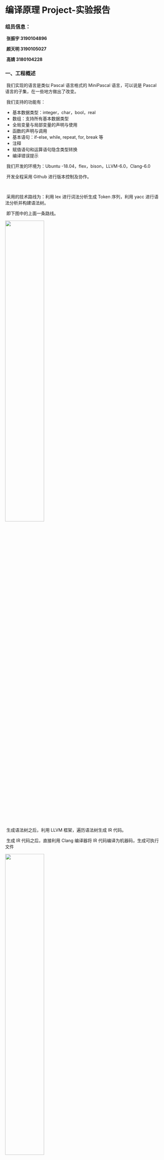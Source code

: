 # 编译原理 Project-实验报告

### **组员信息：**

​ **张振宇 3190104896**

​ **颜天明 3190105027**

​ **高婧 3180104228**

### 一、工程概述

​ 我们实现的语言是类似 Pascal 语言格式的 MiniPascal 语言，可以说是 Pascal 语言的子集，在一些地方做出了改变。

​ 我们支持的功能有：

- 基本数据类型：integer，char，bool，real
- 数组：支持所有基本数据类型
- 全局变量与局部变量的声明与使用
- 函数的声明与调用
- 基本语句：if-else, while, repeat, for, break 等
- 注释
- 赋值语句和运算语句隐含类型转换
- 编译错误提示

​ 我们开发的环境为：Ubuntu -18.04，flex，bison，LLVM-6.0，Clang-6.0

​ 开发全程采用 Github 进行版本控制及协作。

​

​ 采用的技术路线为：利用 lex 进行词法分析生成 Token 序列，利用 yacc 进行语法分析并构建语法树。

​ 即下图中的上面一条路线。

<img src="img/1.jpg" width="50%" />

​ 生成语法树之后，利用 LLVM 框架，遍历语法树生成 IR 代码。

​ 生成 IR 代码之后，直接利用 Clang 编译器将 IR 代码编译为机器码，生成可执行文件

<img src="img/2.jpg" width="50%" />

### 二、词法分析

##### 2.1. 工具介绍

在这次的实验当中，我们使用 flex 来完成词法分析过程。flex（快速词法分析产生器，fast lexical analyzer generator）是一种词法分析程序。它是 lex 的开放源代码版本，以 BSD 许可证发布。通常与 GNU bison 一同运作，但是它本身不不是 GNU 计划的一部分。
词法分析是将字符序列列转换为标记(token)序列列的过程。在词法分析阶段，编译器器读入源程序字符串流，将字符流转换为标记序列，同时将所需要的信息存储，然后将结果交给语法分析器。这是编译程序的第一个阶段且是必要阶段；词法分析的核心任务是扫描、识别单词且对识别出的单词给出定性、定长的处理。处理完成后，词法分析程序会生成将之前的程序文本转变为一系列 token，传给之后的语法分析程序。示意图如下：
<img src="img/122.png" width="40%" />
标准 lex 文件由三部分组成，分别是定义区、规则区和⽤用户子过程区。在定义区，⽤用户可以编写 C 语⾔言中的声明语句，导入需要的头文件或声明变量。在规则区，用户需要编写以正则表达式和对应的动作的形式的代码。在用户子过程区，用户可以定义函数。

##### 2.2 实现过程

##### 2.2.1 立即数

```c++
digit [0-9]
letter [a-zA-Z]
string \"[^"]*\"
char \'.\'
id ({letter}|_)+({letter}|_|{digit})*
[0-9]{digit}* {
    yylval.type_int = atoi(yytext);
   return INT;
}

-?(0|int)[.]{digit}+ {
    yylval.type_float = atof(yytext);
   return FLOAT;
}

{string} {
    char s[30] = {0};
    for(int i=0;i<strlen(yytext)-2;i++){
        s[i] = yytext[i+1];
    }
    yylval.type_string = s;
   return STRING;
}
"'\\n'" {
    yylval.type_char = 10;
    return CHAR;
}

"'\\0" {
    yylval.type_char = 0;
    return CHAR;
}
{char} {
    yylval.type_char = yytext[1];
   return CHAR;
}

{id} {
    yylval.id = strdup(yytext);
   return ID;
}
```

对于 integer 类型，我们检测一连串的数字；对于 char 类型，我们检测''包裹的任何一个单个字符和\开始的转义字符，对于 string 类型，我们检测""包裹的一连串的字符，对于 identify 类型，我们检测字母和下划线开头的一连串字符。

##### 2.2.2 保留字

```c++
"integer" {return TYPE_INT; printf("integer");}
"real" {return TYPE_FLOAT_8;}
"char" {return TYPE_CHAR;}
"string" {return TYPE_STRING;}
"array" {return ARRAY;}
"begin" {return BEGN;}
"break" {return BREAK;}
"case" {return CASE;}
"const" {return CONST;}
"to" {return TO;}
"do" {return DO;}
"else" {return ELSE;}
"end" {return END;}
"for" {return FOR;}
"function" {return FUNC;}
"if" {return IF;}
"of" {return OF;}
"procedure" {return PROC;}
"program" {return PROG;}
"repeat" {return REPEAT;}
"then" {return THEN;}
"until" {return UNTIL;}
"var" {return VAR;}
"while" {return WHILE;}
```

我们实现了部分 pascal 关键字的检测

##### 2.2.3 运算符

```c++
"not" {return NOT;}
"+" {return ADD;}
[-] {return SUB;}
"*" {return MUL;}
"/" {return DIV;}
"mod" {return MOD;}
"div" {return IDIV;}
"=" {return EQ;}
">" {return GRE;}
"<" {return LES;}
">=" {return GREQ;}
"<=" {return LESQ;}
"<>" {return NE;}
"or" {return OR;}
"and" {return AND;}
":=" {return ASSIGN;}
".." {return ARANGE;}
"[" {return LBR;}
"]" {return RBR;}
"(" {return LPR;}
")" {return RPR;}
"." {return DOT;}
"," {return COM;}
":" {return COL;}
";" {return SEMI;}
"^" {return CARET;}
"\n" {}
```

我们实现了 pascal 中运算符的检测。

### 三、语法分析

#### 3.1 工具介绍

yacc(Yet Another Compiler Compiler)，是一个经典的生成语法分析器的工具。yacc 生成的编译器主要是用 C 语言写成的语法解析器（Parser），需要与词法解析器 Lex 一起使用，再把两部份产生出来的 C 程序一并编译。
yacc 的输入是巴科斯范式（BNF）表达的语法规则以及语法规约的处理代码，Yacc 输出的是基于表驱动的编译器，包含输入的语法规约的处理代码部分。yacc 是开发编译器的一个有用的工具,采用 LALR(1)语法分析方法。
与 Lex 相似，Yacc 的输⼊入文件由以%%分割的三部分组成，分别是声明区、规则区和程序区。三部分的功能与 Lex 相似，不同的是规则区的正则表达式替换为 CFG，在声明区要提前声明好使用到的终结符以及非终结符的类型。
在实验中，我们使用 bison 来进行 yacc 文件的编译。

#### 3.2 实现过程

##### 3.2.1 引入 ast 结点

```c++
%union{
    int type_int;
    float type_float;
    char type_char;
    char* type_string;
    char* id;
    ExprList* expr_list;
    Expr* expr_node;
    IDExpr* id_expr;
    Program* program_node;
    DeclPart* decl_part;
    FuncDeclList* func_list;
    OneFuncDecl* func_node;
    FuncHead* func_head;
    FuncBody* func_body;
    ExecPart* exec_part;
    Stmt* stmt_node;
    StmtList* stmt_list;
    AssignStmt* assign_node;
    ForStmt* for_node;
    FuncCallStmt* call_node;
    RepeatStmt* repeat_node;
    WhileStmt* while_node;
    IfStmt* if_node;
    ElseStmt* else_node;
    BreakStmt* break_node;
    VarDeclList* var_list;
    VarDecl* var_node;
    MyType* type_node;
    SimpleType* simple_type;
    IDList* id_list;
    ArrayType* array_type;
    ParaList* para_node;
    ProgHead* prog_head;
    BinExpr* bin_expr;
    UnaryExpr* un_expr;
    FunCallExpr* funcall_expr;
    ArrayExpr* array_expr;
}
```

在这里我们引入了 ast 文件中定义的各个结点结构，用作后面的非终结符类型定义。

##### 3.2.2 token 定义

```c++
// 数据类型定义
%token TYPE_INT TYPE_INT_8 TYPE_INT_16 TYPE TYPE_INT_32 TYPE_INT_64 TYPE_BYTE TYPE_WORD TYPE_FLOAT_8 TYPE_FLOAT_16 TYPE_FLOAT_32 TYPE_BOOL TYPE_CHAR TYPE_STRING
// 符号
%token NOT ADD SUB MUL DIV MOD IDIV EQ GRE LES GREQ LESQ NE OR AND ASSIGN ARANGE LBR RBR LPR RPR DOT COM COL SEMI CARET
// 其他保留字
%token ARRAY BEGN BREAK CASE CONST TO DO ELSE END FOR FUNC IF OF PROC PROG REPEAT THEN UNTIL VAR WHILE
```

##### 3.2.3 非终结符定义

```c++
// 数据常量
%token<type_int> INT
%token<type_float> FLOAT
%token<type_char> CHAR
%token<type_string> STRING ID
// 结点
%type<expr_list> expr_list;
%type<expr_node> expr_node;
%type<id_expr> id_expr;
%type<program_node> program_node;
%type<decl_part> decl_part;
%type<func_list> func_list;
%type<func_node> func_node;
%type<func_head> func_head;
%type<func_body> func_body;
%type<exec_part> exec_part;
%type<stmt_node> stmt_node;
%type<stmt_list> stmt_list;
%type<assign_node> assign_node;
%type<for_node> for_node;
%type<call_node> call_node;
%type<repeat_node> repeat_node;
%type<while_node> while_node;
%type<if_node> if_node;
%type<else_node> else_node;
%type<break_node> break_node;
%type<var_list> var_list;
%type<var_node> var_node;
%type<simple_type> simple_type;
%type<id_list> id_list;
%type<para_node> para_node;
%type<prog_head> prog_head;
%type<expr_node> first_bin_expr;
%type<expr_node> second_bin_expr;
%type<expr_node> third_bin_expr;
%type<array_expr> array_expr;
```

我们使用之前引入的 ast 结点来定义这些非终结符。

##### 3.2.4 分析过程

```c++
program:
    program program_node
    |
    ;

program_node:
    prog_head decl_part exec_part DOT {
        ast_root = new Program($1, $2, $3);
    }
;
```

我们将程序分为头部，定义部分，执行部分三个部分，每次新分析一个语句，我们都会建立一个对应的新结点，并将其需要的子节点赋值进去。

```c++
decl_part:
    VAR var_list func_list {
        $$ = new DeclPart($2, $3);
    }
    |
    { $$ = new DeclPart(); }
;
exec_part:
    BEGN stmt_list END {
        $$ = new ExecPart($2);
    }
;
```

定义部分分为变量定义和函数定义，执行分为为一系列单独的可执行语句构成。

```c++
var_list:
    var_list var_node SEMI
{ $$ = $1;
  $$->pushVarDecl($2); }
    |
{ $$ = new VarDeclList(); }
;

var_node:
    id_list COL simple_type{
        $$ = new VarDecl($3, $1);
    }
    | id_list COL ARRAY LBR INT ARANGE INT RBR OF simple_type{
        ArrayType* ary = new ArrayType($5, $7, $10->getSimpleTypeName());
        $$ = new VarDecl(ary, $1);
    }
;
```

变量定义部分由一系列变量定义语句构成，一个单独的变量定义语句包括一组 identidy 开头，符号:紧随其后，加上变量类型（）可以是数组），后面可以加上初始化的部分。

```c++
simple_type:
    TYPE_INT
{ $$ = new SimpleType("integer"); }
    | TYPE_FLOAT_8
{ $$ = new SimpleType("real"); }
    | TYPE_FLOAT_32
{ $$ = new SimpleType("real"); }
    | TYPE_CHAR
{ $$ = new SimpleType("char"); }
    | TYPE_STRING
{ $$ = new SimpleType("string"); }
;
```

我们实现了以上五个数据类型的检测

```c++
func_list:
    func_list func_node
{ $$ = $1;
  $$->pushOneFuncDecl($2); }
    |
{ $$ = new FuncDeclList(); }
;
func_node:
    func_head SEMI func_body SEMI
{ $$ = new OneFuncDecl($1, $3); }
;

func_head:
    FUNC ID LPR para_node RPR COL simple_type {
        $$ = new FuncHead((string)$2, $7, $4);
    }
;
func_body:
    var_list exec_part {
        $$ = new FuncBody($1, $2);
    }
;
```

函数部分由一系列的函数构成，和 pascal 程序类似，每一个函数包含一个函数头，变量定义部分和函数体执行部分。函数头包含了函数参数和返回类型。

```c++
stmt_list:
    stmt_list stmt_node {
        $$ = $1;
        $$->pushStmt($2);
    }
    | stmt_node
{ $$ = new StmtList($1); }
;

stmt_node:
    assign_node
{ $$ = $1; }
    | for_node
{ $$ = $1; }
    | call_node
{ $$ = $1; }
    | repeat_node
{ $$ = $1; }
    | break_node
{ $$ = $1; }
    | while_node
{ $$ = $1; }
    | if_node
{ $$ = $1; }
;
```

执行部分语句体由一系列可单独执行的语句构成，这些语句分成了赋值语句，循环语句，条件语句等等。

```c++
assign_node:
    ID ASSIGN expr_node SEMI
{ IDExpr* id = new IDExpr("var", (string)$1);
  $$ = new AssignStmt(id, $3); }
    | array_expr ASSIGN expr_node SEMI
{ $$ = new AssignStmt($1, $3); }
;
```

包:=的语句我们认为是赋值语句,赋值语句的左边可以是单个变量或者一个数组的某个元素，右边是一系列 expresssion 的组合

```c++
id_expr:
    ID
{ $$ = new IDExpr("var", (string)$1); }
    | INT
{ $$ = new IDExpr("Imm", (int)$1); }
    | CHAR
{ $$ = new IDExpr("Imm", (char)$1); }
    | FLOAT
{ $$ = new IDExpr("Imm", (double)$1); }
    | STRING
{ $$ = new IDExpr("Imm", (string)$1); }
;
```

expression 的终点是 identify 或者立即数

```c++
expr_node:
    expr_node GRE first_bin_expr
{ $$ = new BinExpr("GT", $1, $3); }
    | expr_node LES first_bin_expr
{ $$ = new BinExpr("LT", $1, $3); }
    | expr_node EQ first_bin_expr
{ $$ = new BinExpr("EQUAL", $1, $3); }
    | expr_node GREQ first_bin_expr
{ $$ = new BinExpr("GE", $1, $3); }
    | expr_node LESQ first_bin_expr
{ $$ = new BinExpr("LE", $1, $3); }
    | expr_node NE first_bin_expr
{ $$ = new BinExpr("NE", $1, $3); }
    | first_bin_expr
{ $$ = $1; }
;

first_bin_expr:
    first_bin_expr ADD second_bin_expr
{ $$ = new BinExpr("PLUS", $1, $3); }
    | first_bin_expr SUB second_bin_expr
{ $$ = new BinExpr("MINUS", $1, $3); }
    | first_bin_expr OR second_bin_expr
{ $$ = new BinExpr("OR", $1, $3); }
    | second_bin_expr
{ $$ = $1; }
;

second_bin_expr:
    second_bin_expr MUL third_bin_expr
{ $$ = new BinExpr("MUL", $1, $3); }
    | second_bin_expr DIV third_bin_expr
{ $$ = new BinExpr("DIV", $1, $3); }
    | second_bin_expr IDIV third_bin_expr
{ $$ = new BinExpr("DIV", $1, $3); }
    | second_bin_expr AND third_bin_expr
{ $$ = new BinExpr("AND", $1, $3); }
    | second_bin_expr MOD third_bin_expr
{ $$ = new BinExpr("MOD", $1, $3); }
    | third_bin_expr
{ $$ = $1; }
;

third_bin_expr:
    NOT third_bin_expr
{ $$ = new UnaryExpr("NOT", $2); }
    | SUB third_bin_expr
{ $$ = new UnaryExpr("SUB", $2); }
    | ID LPR expr_list RPR
{ $$ = new FunCallExpr((string)$1, $3); }
    | array_expr
{ $$ = $1; }
    | LPR expr_node RPR
{ $$ = $2; }
    | id_expr
{ $$ = $1; }
```

按照运算符的优先级，我们逐步解析 expression 的集合体，并且考虑括号数组函数调用等因素。

```c++
array_expr:
    ID LBR expr_node RBR {
        $$ = new ArrayExpr((string)$1, $3);
    }
;
```

数组比较特殊，我们单独分析，为一个数组名和一个括号内的 expression 集合体

```c++
for_node:
    FOR ID ASSIGN expr_node TO expr_node DO exec_part SEMI {
        $$ = new ForStmt((string)$2, $4, $6, $8->sl);
    }
    | FOR ID ASSIGN expr_node TO expr_node DO stmt_node {
        StmtList* sl = new StmtList($8);
        $$ = new ForStmt((string)$2, $4, $6, sl);
    }
;
while_node:
    WHILE expr_node DO exec_part SEMI{
        $$ = new WhileStmt($2, $4->sl);
    }
    | WHILE expr_node DO stmt_node {
        StmtList* sl = new StmtList($4);
        $$ = new WhileStmt($2, sl);
    }
;
```

循环语句包括 for 循环和 while 循环，二者的分析差不多，都是一个条件语句加上 statement 集合体

```c++
if_node:
    IF LPR expr_node RPR THEN exec_part SEMI else_node
{ $$ = new IfStmt($3, $6->sl, $8); }
    | IF LPR expr_node RPR THEN stmt_node else_node
{ StmtList* sl = new StmtList();
  sl->pushStmt($6);
  $$ = new IfStmt($3, sl, $7); }
;

else_node:
    ELSE exec_part SEMI
{ $$ = new ElseStmt($2->sl); }
    |
{ $$ = new ElseStmt(); }
;
```

条件语句包括一个 if 开头的判断和 else，if 语句包含一个条件判断 expression 和一系列可执行语句集合体，else 语句可以没有。

### 四、语法树结构设计

利用面向对象的思想，我们将 AST 的每个节点定义成类和对象。利用多态和继承，我们将语法树的每一个节点抽象为基类 BaseNode，基类中存储着每个节点共有的属性：classname，line-number，并定义了通用的方法及生成中间代码所用的 CodeGen 函数。

```c++
class BaseNode{
private:
    int line_num=-1;
    string classname = "base";
public:
    BaseNode(string name){ this->classname = name; }
    string getClass() const { return this->classname; }
    virtual llvm::Value *CodeGen(CodeGenContext &context) = 0;
};
```

利用基类 BaseNode，我们将其余类对其进行继承，大致分为以下几类：

- 划分程序区域类型
- 表达式类型
- 语句类型
- 类型、变量、函数等与定义相关的类型

**划分区域：**

划分区域的节点的主要作用是将各区域的语句综合起来，有序的连在区域节点之下。通过这种设计，我们可以将程序清晰的分为几个区域，及更加细分为子区域，最终到达叶子节点。

采用这种设计的好处是：

- 每种区域都有特定的类，指针也根据具体情况而特化，这样能使语法树的语义更加清楚。
- 利用多态的机制，为每个节点增加一个 CodeGen 的虚函数，这样通过定义每种类的 CodeGen 方法，我们并不需要完全知道孩子是什么类型的派生类，只需要调用他们的 CodeGen 方法即可。
- 这种设计在定义语法树时需要很多代码，但是在使用时带来了极大的方便，因为我们在向下时已经清楚的知道了这种节点的孩子个数，如何使用。

类定义示例如下图所示：

```c++
class DeclPart : public BaseNode
{
private:
    VarDeclList *varlist;
    FuncDeclList *funclist;

public:
    DeclPart():BaseNode("declpart"){}
    DeclPart(VarDeclList *v, FuncDeclList *f) : BaseNode("declpart"), varlist(v), funclist(f) {}
    VarDeclList *getVarListNode() { return this->varlist; }
    FuncDeclList *getFuncPartNode() { return this->funclist; }
    virtual llvm::Value *CodeGen(CodeGenContext &context);
};
```

区域的划分大致如下：

<img src="img/3.jpg" width="50%" />

Program 分为定义部分和执行部分，定义部分分为一组变量定义和一组函数定义。执行部分就是要执行的语句列表。

**表达式类型：**

表达式类型的节点都继承于基类 Expr，共分为：

- IDExpr：存储立即数、变量名的表达式
- BinExpr：二元计算型的表达式
- UnaryExpr：一元计算型的表达式
- FuncallExpr：调用函数返回结果的表达式
- ArrayExpr：指定下标的数组的表达式

**语句类型：**

语句类型的节点都继承于基类 Stmt，共分为：

- AssignStmt：赋值语句，左面是变量，右面是值
- ForStmt：循环类型的语句
- FunCallStmt：调用函数的语句（无用返回值）
- RepeatStmt：循环类型的语句
- WhileStmt：循环类型的语句
- IfStmt：条件控制类型的语句
- ElseStmt：和 If 配套使用
- BreakStmt：跳出循环的语句

**定义相关类型：**

定义相关的类型主要有：

MyType：类型的基类，派生类有：

- SimpleType：基本数据类型
- ArrayType：数组类型

OneFuncDecl：一个函数的定义

- FuncHead：函数头，包含函数名，返回类型，参数表
- FuncBody：变量定义、语句列表

VarDecl：一组变量定义

- 存有 MyType 类型的 type
- IDList，变量名表

​

### 五、语法树可视化

语法树的可视化帮助我们更好地理解在 parse 过程中建立语法树的过程，也方便我们对语法编写的正确性进行验证。

##### 1、实现方法

可视化部分的实现目标是传入已经建好的语法树的节点可视化出该节点下的语法树的所有组成节点，可以从树的每一层看出对应的语法。本项目中对于语法树中的节点都是继承了`BaseNode`这个基类的子类，语法树中节点的连接关系通过各种类内成员变量，即某个节点类的指针来表示。由于本项目中的类都是自定义的，不方便将使用现有的可视化库将传入的语法树节点指针直接可视化；因此，本项目中设计了`Dict`类将语法树存储为字典类型，并且可以按照`JSON`格式进行输出，方便后续的可视化。

###### `Dict`类

```c++
class Dict
{
private:
    string key;     // 存储节点的classname
    string valType; // 值类型：只能为str/dict，取值与下面一个对应
    string strValue;
    vector<Dict *> dictValue;

    void addOneDictValue(Dict *dict);

    void genFrom_Program(Program *node);   // ProgHead + DeclPart + ExecPart
    void genFrom_ProgHead(ProgHead *node); // name
    void genFrom_DeclPart(DeclPart *node); // VarDeclList + FuncDeclList

    void genFrom_VarDeclList(VarDeclList *node); // VarDecl ...
    void genFrom_VarDecl(VarDecl *node);         // Type + IDlist
    void genFrom_SimpleType(SimpleType *node);   // leaf
    void genFrom_ArrayType(ArrayType *node);     // leaf
    void genFrom_IDList(IDList *node);           // leaf

    void genFrom_FuncDeclList(FuncDeclList *node); // OneFuncDecl ...
    void genFrom_OneFuncDecl(OneFuncDecl *node);   // FuncHead + FuncBody
    void genFrom_FuncHead(FuncHead *node);         // Type + Paralist
    void genFrom_ParaList(ParaList *node);         // VarDecl ...

    void genFrom_FuncBody(FuncBody *node); // DeclPart + ExecPart
    void genFrom_ExecPart(ExecPart *node); // StmtList

    void genFrom_StmtList(StmtList *node);         // Stmt ...
    void genFrom_AssignStmt(AssignStmt *node);     // id(Expr) + rexpr(Expr)
    void genFrom_ForStmt(ForStmt *node);           // var + startexpr + endexpr + stmtl
    void genFrom_FuncCallStmt(FuncCallStmt *node); // funcname + el(ExprList)
    void genFrom_RepeatStmt(RepeatStmt *node);     // cond(Expr) + sl(StmtList)
    void genFrom_WhileStmt(WhileStmt *node);       // con(Expr) + sl(StmtList)
    void genFrom_ElseStmt(ElseStmt *node);         // list(StmtList)
    void genFrom_IfStmt(IfStmt *node);             // con(Expr) + sl(StmtList) + els(ElseStmt)
    void genFrom_BreakStmt(BreakStmt *node);

    void genFrom_ExprList(ExprList *node);       // Expr ...
    Dict *genFrom_Expr(Expr *node);              // judge the Expr type
    void genFrom_BinExpr(BinExpr *node);         // op + lhs + rhs
    void genFrom_UnaryExpr(UnaryExpr *node);     // op (NOT) + ex
    void genFrom_FunCallExpr(FunCallExpr *node); // funcname + ExprList
    void genFrom_ArrayExpr(ArrayExpr *node);     // arrayname + Expr...(index_list)
    void genFrom_IDExpr(IDExpr *node);           // leaf

public:
    Dict(string key, string value) : valType("str"), key(key), strValue(value) {}
    Dict(string key, Dict *value) : valType("dict"), key(key), strValue("") { dictValue.push_back(value); }
    Dict(pair<MyType *, string> node);
    Dict(BaseNode *node);

    void writeJSONFile(string filepath);
    string getJSONString();
};
```

如上代码所示，`Dict`类中字典的键是各个节点的类名，对应的值可以有两种类型，一种是代表语法树已经到达了叶节点的字符串类型，另一种是表示非叶节点的字典列表类型。字符串类型将存储叶节点的值，例如变量名、变量类型、数字、字符等。字典列表类型，可以存储不定数量的字典，通过`vector`进行存储。将语法树转为字典，主要是通过在`Dict`类的构造函数中对当前节点的类型进行判断，然后对不同节点的定义进行适配分析，用 DFS 的方式遍历传入的语法树，将所有节点的信息加入到字典中。再通过该类的`public`函数中的`void writeJSONFile(string filepath);`将转换后的字典写入到指定的 JSON 文件中，方便后续解析。

##### 2、graphviz 可视化

本项目的课时化代码使用了 graphviz 库，该库可以通过调用已经封装好的函数进行树型图的可视化，只需要调用画节点和连接线的函数，再将绘制图像以图片的形式输出到指定的路径下，便可以达到输出语法树的功能。graphviz 库不需要人为设置具体的绘制细节（图片大小、图中各种元素的位置等），库中的`Digraph`类会根据要绘制的语法树的形状安排各个节点的位置，调整合适的图片大小，使用起来十分方便。具体实现中，使用了 python 代码对输出到指定 JSON 文件的语法树字典进行读取，Python 可以解读 JSON 文件，之间转化为 Python 的基本类型之一——字典。再使用 DFS 对字典进行遍历，用直线将各级父子节点连接，在叶节点后绘制代表具体的叶节点值的一个节点。

可视化部分具体的使用伪代码如下所示：

```c++
// ast_root为要传入的语法树的节点指针
Dict *astDict = new Dict(ast_root); // 将语法树转为字典类型
astDict->writeJSONFile("test.json"); // 将字典写入到指定路径下的JSON文件中
```

存入 JSON 文件后，再通过运行 visualize.py 中的 Python 代码来绘制语法树：

```shell
python visulilze.py
```

##### 3、可视化结果

对需要测试的三个 pascal 文件进行解析并生成相应的语法树后，使用上述的可视化方法进行可视化，生成的语法树结果如下图所示：

###### 快速排序程序语法树可视化

###### 矩阵乘法程序语法树可视化

###### 选课助手程序语法树可视化

### 六、中间代码生成

##### 6.1、基本框架与语法树遍历方法：

在中间代码的生成中，我们主要使用的框架是 LLVM 框架，使用的版本是 6.0 （ubuntu apt 安装）

如上文所述，每个节点都有属于自己的虚函数方法。这样的话就可以采用一种“自驱动”的遍历方式。父节点调用子节点的 Codegen 方法，子节点的 CodeGen 方法也会进一步调用子节点的方法，如此以来就很自然的实现了语法树遍历，不用特别考虑遍历的顺序就可以实现正确顺序的遍历。

例如在赋值语句的 CodenGen 方法中：

```c++
llvm::Value* AssignStmt::CodeGen(CodeGenContext &context){
    cout<<"Generate AssignStmt..."<<endl;

    context.genpointer=true;
    auto lhs = this->getLeftExprNode()->CodeGen(context);

    context.genpointer=false;
    auto rhs = this->getRightExprNode()->CodeGen(context);

    ......

    return rhs;
}
```

这个节点可以直接调用左子节点和右子节点的 Codegen 方法，从而实现“需求驱动”的递归遍历。

##### 6.2、CodeGenContext 类设计

LLVM 的基本逻辑是，一个 Module 代表一个文件，一个 BasicBlock 代表一个代码块，所以生成代码实际上就是指定 module 之后，不断新建和向每个 BasicBlock 插入语句的过程。我们需要一个 Context 类来保存现在的文件信息和所在的块，以及历史块和很多的上下文信息。

```C++
class CodeGenContext{
private:
    std::vector<CodeGenBlock *> blocks;
    //主函数
    std::map<std::string,pair<int,int>> arrayrecord;
public:

    bool isGlobal=true;
    bool genpointer=false;
    bool breakif=false;
    llvm::Module *module;
    llvm::IRBuilder<> builder;
    llvm::Function *mainFunction;
    llvm::LLVMContext globalcontext;
    llvm::Function *curfunction;

    //system function
    llvm::Function *printf_func;
    llvm::Function *scanf_func;
    ...
}
```

context 类中存储的变量有：isGlobal-当前是否在全局变量区。genpointer-当前是否在产生指针。breakif-当前 if 是否为 break 的 if 等信息。其中比较重要的属性为：module 代表当前文件，curfunction 代表当前所在函数，builder 是 llvm 的一个工具类，可以指定插入的 Block 进行代码插入。

另外 context 中还定义了两个系统函数：输入和输出。

每个节点的 CodeGen 方法都需要讲 context 作为参数来获取上下文信息。

###### 下面将会展示每类节点的 CodeGen 方法的实现，在主函数中，只需要调用根节点的 Codegen 方法即可遍历整棵树。

##### 6.3、区域划分节点

区域划分节点的实现基本上为：按照顺序调用子节点的 CodeGen 方法。

##### 6.4、定义相关类型

分为函数定义和变量定义：

###### 函数定义的方法为：

- 根据返回类型和参数表创建函数类型
- 根据函数类型创建函数
- 保存上下文并将上下文切换到函数中
- 生成参数的局部变量
- 生成代表返回值的局部变量
- 生成函数体
- 返回返回值
- 恢复上下文
- api 示例如下：

```c++
auto rettype = getLLVMtype(this->getFuncDeclNode()->getRetType(),context);
auto func_type = llvm::FunctionType::get(rettype,llvm::makeArrayRef(para_types),false);
auto function = llvm::Function::Create(func_type,llvm::Function::ExternalLinkage,
        		this->getFuncDeclNode()->getFuncName(),context.module);
```

###### 变量定义的方法为：

- 获取变量的 Type （array 或 simple）
- 检测全局或局部
- 调用 llvm 的 api 进行声明
- api 示例如下：

```c++
       llvm::Value * ret;
       for(auto i=list.begin(); i!=list.end(); i++){
            ret = new llvm::GlobalVariable(
          		*context.module,ty,false,
                llvm::GlobalVariable::ExternalLinkage,constant,*i
            );
            cout<<"create global: "<<*i<<endl;
       }
       return ret;
```

###### 在变量定义的时候，根据数组和基本类型调用不同的 api

##### 6.5、语句相关类型

###### 赋值语句：

- 调用左子节点，获取变量指针
- 调用右子节点，获取值
- 判断是否需要隐式类型转换
- 利用 llvm api 进行赋值

```c++
		context.builder.CreateStore(rhs,lhs);
```

###### 函数调用语句：

- 判断是系统函数还是用户函数
- 系统函数要将参数处理为特定格式
- 用户函数直接调用函数调用的表达式的方法来实现

```c++
llvm::Value* FuncCallStmt::CodeGen(CodeGenContext &context){
    cout<<"Generating FuncCallStmt..."<<endl;
    if(this->getFuncName()=="write"||this->getFuncName()=="writeln"|| this->getFuncName()=="write10d"){
        return SysCall(this,context);
    }
    else if(this->getFuncName()=="read"||this->getFuncName()=="readln"){
        return SysCall(this,context);
    }
    else{
        // user's function
        auto Funcall = new FunCallExpr(this->getFuncName(),this->getParaExprListNode());
        return Funcall->CodeGen(context);
    }
    return NULL;
}
```

###### 循环控制语句，以 For 语句为例：

- 将语句分为四块，分别的 entry 初始化，body 语句体，end 循环及结束判断，next 下一个块
- entry 中要将循环变量赋初值并做初步判断，创建跳向 body 的语句
- body 插入 for 内部的语句
- end 将循环变量增加并且增加条件判断和跳转语句
- 在 body 中要将 body 块放入栈中并记录 break 语句应该跳到的位置，即 next 块
- 结束后将栈顶的块跳出，替换为 next 块，next 块将继承栈顶块的 break 位置

###### 其余循环控制和 for 大同小异，比 for 更加简单，不再展示，但是要注意 body 块一定会入栈并且记录 break 的位置。

###### 条件控制语句：

- 将语句分为三个代码块，blocktrue 判断条件为 true 时的语句块,blockfalse 判断条件为 false 时的语句块,next 下一个语句块。
- 创建一个条件跳转来控制跳转到 blocktrue 或者 blockfalse
- 生成两个 block 中的语句，两个块最后跳转到 next

条件控制中一个关键点是 if 之后的跳转有可能经过 break 的更改，如果连续插入两条跳转，生成的 IR 会出错，所以当有 break 的时候只能用 break 跳转代替原来的跳转。

##### 6.6、表达式相关类型

###### 二元运算表达式：

- 调用左右节点获取左右的值
- 判断是否需要隐式类型转换
- 根据 op 值进行不同运算
- api 调用示例如下：

```c++
        if(op == "PLUS")
            return context.builder.CreateFAdd(L,R,"add");
        else if(op=="MINUS")
            return context.builder.CreateFSub(L,R,"sub");
        else if(op=="MUL")
            return context.builder.CreateFMul(L,R,"mul");
```

###### 单目运算表达式：

- 获取唯一的子节点值
- 根据 op 值进行运算
- api 调用如下：

```c++
	if(op == "NOT")
        return context.builder.CreateNot(this->getExprNode()->CodeGen(context));
```

###### 函数调用表达式：

- 利用 module 的 api 获得函数指针
- 获取参数的值
- 利用 CreateCall 的 api 调用函数

```c++
llvm::Value* FunCallExpr::CodeGen(CodeGenContext &context){
    ......
    auto callee = context.module->getFunction(this->getFuncName());
    vector<llvm::Value*> args;
    for(auto it : this->getExprListNode()->getExprList()){
        args.push_back(it->CodeGen(context));
    }
    return context.builder.CreateCall(callee,args);
}
```

函数调用语句利用函数调用表达式实现函数调用的时候，无需返回值，但是函数调用表达式一定会返回返回值。

###### 数组取值表达式:

- 首先获得 index 节点的生成值
- 利用 CreateInBoundsGEP 的 api 取指针
- 判断当前是否在取指针，从而返回值或指针

```c++
    if(context.genpointer)
        return context.builder.CreateInBoundsGEP(arrptr,{zero,trueindex});
    else
        return context.builder.CreateLoad(context.builder.CreateInBoundsGEP(arrptr,						{zero,trueindex}));
```

###### 立即数或变量类型的表达式：

- IDExpr 是语法树中叶子类型的节点，能够利用本身存储的信息返回 llvm::Value 类型的值。

- IDExpr 中存储了 type 属性，区分立即数和变量名

- 根据属性及 api 返回值或指针

### 七、编译器测试

### 八、心得与体会

##### 1、机器码生成

将生成的 IR 输出到.ll 类型的文件中，利用 clang xx.ll -o result 指令生成 result 可执行文件

##### 2、测试样例

###### 快速排序：

```pascal
program quicksort;
var
    n,k:integer;
    a:array[1..10002] of integer;
    i,j,m,t:integer;
function qsort(l,r:integer):integer;
begin
    i:=l;
    j:=r;
    m:=a[(l+r) div 2];
    repeat
        while (a[i]<m) do i:=i+1;
        while (a[j]>m) do j:=j-1;
        if( not(i>j)) then
        begin
        t:=a[i];
        a[i]:=a[j];
        a[j]:=t;
        i:=i+1;
        j:=j-1;
        end;
    until i>j;
    if (l<j) then qsort(l,j);
    if (i<r) then qsort(i,r);
end;
begin
    read(n);
    for k:=1 to n do
        read(a[k]);
    qsort(1,n);
    for k:=1 to n do begin
        writeln(a[k]);
    end;
end.
```

###### 测试结果：

<img src="img/4.jpg" width="50%" />

###### 矩阵乘法：

```pascal
program matrixMul;
var
    a, b, result : array [0 .. 1000] of integer;
    rowA, rowB, columnA, columnB: integer;
    i, j, k, idx1, idx2, idx3 : integer;
begin
    read(rowA, columnA);
    for i := 0 to rowA - 1 do
    begin
        for j := 0 to columnA - 1 do
        begin
            idx1 := i * columnA + j;
            read(a[idx1]);
        end;
    end;

    read(rowB, columnB);
    for i := 0 to rowB - 1 do
    begin
        for j := 0 to columnB - 1 do
        begin
            idx1 := i * columnB + j;
            read(b[idx1]);
        end;
    end;

    if (columnA = rowB) then
    begin
        for i := 0 to rowA - 1 do
        begin
            for j := 0 to columnB - 1 do
            begin
                idx1 := i * columnB + j;
                result[idx1] := 0;
                for k := 0 to rowB - 1 do
                begin
                    idx2 := i * columnA + k;
                    idx3 := k * columnB + j;
                    result[idx1] := result[idx1] + (a[idx2] * b[idx3]);
                end;
            end;
        end;

        for i := 0 to rowA - 1 do
        begin
            for j := 0 to columnB - 1 do
            begin
                idx1 := i * columnB + j;
                write10d(result[idx1]);
            end;
            writeln("");
        end;
    end;

    else
    begin
        writeln("Incompatible Dimensions");
    end;
end.
```

###### 测试结果：

<img src="img/5.jpg" width="50%" />

###### 课程表：

代码复杂不再展示

###### 测试结果：

<img src="img/6.jpg" width="50%" />

### 八、心得与体会

本次实验中，我们花费了半个星期的时间来设计语法树结构，设计阶段花费的时间也让我们后续的工作进行的更加容易。语法树结构设计完毕后，我们三个人就可以分别去做三部分工作。

在中间代码的生成中，一个最大的难点就是 LLVM api 的使用，英文文档晦涩难懂，难以阅读，我们找到了很多关于 IR 生成的博客，和一个 gnu.org 提供的 toy complier 样例，从而学会了 IR 生成的基本流程和方法。在具体的 api 调用中，多使用 vscode 的转到定义方法查看 llvm 的源代码，源代码中的注释和变量名比文档中写的清楚很多。

高婧：本次项目实现了从用 flex 和 bison 对代码进行词法分析和语法分析，再转化为使用自定义类的语法树，然后用 llvm 生成中间代码。整个实验的过程与上课的理论相契合，在课上对于比较抽象的语法树，我没有马上理解。在本次项目中我实现了语法树的可视化部分，再项目开发过程中对课堂上所讲述的语法树的分析、建立过程有了更深的理解。语法树根据定义的语法规则一步步自顶而下地从根节点到叶节点建立语法树的过程可以在可视化时清楚地了解。为了便于可视化，使用了 graphviz 库的 python 库，使得可视化部分的代码编写难度降低，代码结构更加清晰。本项目的开发让我对于编译器的工作目的和词法、语法分析的方式都有了更好的理解，对课堂的内容也进行了加深巩固，而且和组员的项目合作过程也很融洽，整体上收获很大。
